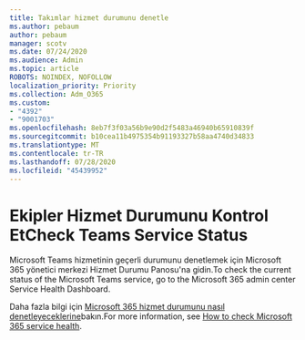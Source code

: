 ```yaml
---
title: Takımlar hizmet durumunu denetle
ms.author: pebaum
author: pebaum
manager: scotv
ms.date: 07/24/2020
ms.audience: Admin
ms.topic: article
ROBOTS: NOINDEX, NOFOLLOW
localization_priority: Priority
ms.collection: Adm_O365
ms.custom:
- "4392"
- "9001703"
ms.openlocfilehash: 8eb7f3f03a56b9e90d2f5483a46940b65910839f
ms.sourcegitcommit: b10cea11b4975354b91193327b58aa4740d34833
ms.translationtype: MT
ms.contentlocale: tr-TR
ms.lasthandoff: 07/28/2020
ms.locfileid: "45439952"
---
```

# <a name="check-teams-service-status"></a><span data-ttu-id="e4b3e-102">Ekipler Hizmet Durumunu Kontrol Et</span><span class="sxs-lookup"><span data-stu-id="e4b3e-102">Check Teams Service Status</span></span>

<span data-ttu-id="e4b3e-103">Microsoft Teams hizmetinin geçerli durumunu denetlemek için Microsoft 365 yönetici merkezi Hizmet Durumu Panosu'na gidin.</span><span class="sxs-lookup"><span data-stu-id="e4b3e-103">To check the current status of the Microsoft Teams service, go to the Microsoft 365 admin center Service Health Dashboard.</span></span>

<span data-ttu-id="e4b3e-104">Daha fazla bilgi için [Microsoft 365 hizmet durumunu nasıl denetleyeceklerine](https://docs.microsoft.com/office365/enterprise/view-service-health)bakın.</span><span class="sxs-lookup"><span data-stu-id="e4b3e-104">For more information, see [How to check Microsoft 365 service health](https://docs.microsoft.com/office365/enterprise/view-service-health).</span></span>